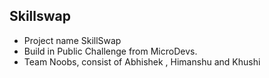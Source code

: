 ## Skillswap
- Project name SkillSwap
- Build in Public Challenge from  MicroDevs.
- Team Noobs, consist of Abhishek , Himanshu and Khushi
